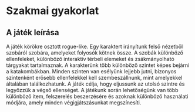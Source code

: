 # Szakmai gyakorlat

## A játék leírása

A játék körökre osztott rogue-like. Egy karaktert irányítunk felső nézetből szobáról szobára, amelyeket folyosók kötnek össze. A szobák különböző ellenfeleket, különböző interaktív térbeli elemeket és zsákmányolható tárgyakat tartalmaznak. A karakterünk több különböző szintet képes bejárni a katakombákban. Minden szinten van esélyünk lejjebb jutni, bizonyos szintenként erősebb ellenfelekkel kell szembeszállnunk, mint amelyekkel általában találkozhatunk. A játék célja, hogy eljussunk az utolsó szintre és legyőzzük a végső ellenséget. A játékunk során lehetőségünk van több különböző item, felszerelés beszerzésére és azoknak különböző használati módjára, amely minden végigjátszásunkat megszínesíti.

